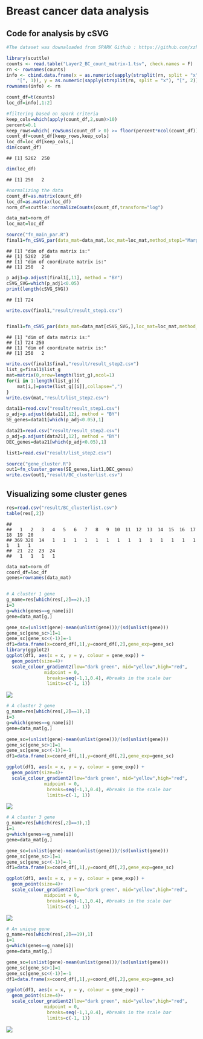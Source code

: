Breast cancer data analysis
================

## Code for analysis by cSVG

``` r
#The dataset was downaloaded from SPARK Github : https://github.com/xzhoulab/SPARK-Analysis/tree/master

library(scuttle)
counts <- read.table("Layer2_BC_count_matrix-1.tsv", check.names = F)
rn <- rownames(counts)
info <- cbind.data.frame(x = as.numeric(sapply(strsplit(rn, split = "x"), 
    "[", 1)), y = as.numeric(sapply(strsplit(rn, split = "x"), "[", 2)))
rownames(info) <- rn

count_df=t(counts)   
loc_df=info[,1:2]

#filtering based on spark criteria
keep_cols=which(apply(count_df,2,sum)>10)
percent=0.1 
keep_rows=which( rowSums(count_df > 0) >= floor(percent*ncol(count_df)) )
count_df=count_df[keep_rows,keep_cols]
loc_df=loc_df[keep_cols,]
dim(count_df) 
```

    ## [1] 5262  250

``` r
dim(loc_df) 
```

    ## [1] 250   2

``` r
#normalizing the data
count_df=as.matrix(count_df)
loc_df=as.matrix(loc_df)
norm_df=scuttle::normalizeCounts(count_df,transform="log")

data_mat=norm_df
loc_mat=loc_df
```

``` r
source("fn_main_par.R")
final1=fn_cSVG_par(data_mat=data_mat,loc_mat=loc_mat,method_step1="MargcorTest",thres_step1="standard",control=FALSE,ncore=7)
```

    ## [1] "dim of data matrix is:"
    ## [1] 5262  250
    ## [1] "dim of coordinate matrix is:"
    ## [1] 250   2

``` r
p_adj1=p.adjust(final1[,11], method = "BY")
cSVG_SVG=which(p_adj1<0.05)
print(length(cSVG_SVG))
```

    ## [1] 724

``` r
write.csv(final1,"result/result_step1.csv")


final1=fn_cSVG_par(data_mat=data_mat[cSVG_SVG,],loc_mat=loc_mat,method_step1="MargcorTest",thres_step1="standard",control=TRUE,ncore=7)
```

    ## [1] "dim of data matrix is:"
    ## [1] 724 250
    ## [1] "dim of coordinate matrix is:"
    ## [1] 250   2

``` r
write.csv(final1$final,"result/result_step2.csv")
list_g=final1$list_g
mat=matrix(0,nrow=length(list_g),ncol=1)
for(i in 1:length(list_g)){
    mat[i,]=paste(list_g[[i]],collapse=",")
}
write.csv(mat,"result/list_step2.csv")
```

``` r
data11=read.csv("result/result_step1.csv")
p_adj=p.adjust(data11[,12], method = "BY")
SE_genes=data11[which(p_adj<0.05),1]

data21=read.csv("result/result_step2.csv")
p_adj=p.adjust(data21[,12], method = "BY")
DEC_genes=data21[which(p_adj<0.05),1]

list1=read.csv("result/list_step2.csv")

source("gene_cluster.R")
out1=fn_cluster_genes(SE_genes,list1,DEC_genes)
write.csv(out1,"result/BC_clusterlist.csv")
```

## Visualizing some cluster genes

``` r
res=read.csv("result/BC_clusterlist.csv")
table(res[,2])
```

    ## 
    ##   1   2   3   4   5   6   7   8   9  10  11  12  13  14  15  16  17  18  19  20 
    ## 369 320  14   1   1   1   1   1   1   1   1   1   1   1   1   1   1   1   1   1 
    ##  21  22  23  24 
    ##   1   1   1   1

``` r
data_mat=norm_df
coord_df=loc_df
genes=rownames(data_mat)


# A cluster 1 gene
g_name=res[which(res[,2]==2),1] 
i=3
g=which(genes==g_name[i])
gene=data_mat[g,]

gene_sc=(unlist(gene)-mean(unlist(gene)))/(sd(unlist(gene)))
gene_sc[gene_sc>1]=1
gene_sc[gene_sc<(-1)]=-1
df1=data.frame(x=coord_df[,1],y=coord_df[,2],gene_exp=gene_sc)
library(ggplot2)
ggplot(df1, aes(x = x, y = y, colour = gene_exp)) +
  geom_point(size=4)+
  scale_colour_gradient2(low="dark green", mid="yellow",high="red", 
              midpoint = 0,
               breaks=seq(-1,1,0.4), #breaks in the scale bar
               limits=c(-1, 1))
```

![](Data_Analysis_BCdata_files/figure-gfm/unnamed-chunk-4-1.png)<!-- -->

``` r
# A cluster 2 gene
g_name=res[which(res[,2]==1),1] 
i=3
g=which(genes==g_name[i])
gene=data_mat[g,]

gene_sc=(unlist(gene)-mean(unlist(gene)))/(sd(unlist(gene)))
gene_sc[gene_sc>1]=1
gene_sc[gene_sc<(-1)]=-1
df1=data.frame(x=coord_df[,1],y=coord_df[,2],gene_exp=gene_sc)

ggplot(df1, aes(x = x, y = y, colour = gene_exp)) +
  geom_point(size=4)+
  scale_colour_gradient2(low="dark green", mid="yellow",high="red", 
              midpoint = 0,
               breaks=seq(-1,1,0.4), #breaks in the scale bar
               limits=c(-1, 1))
```

![](Data_Analysis_BCdata_files/figure-gfm/unnamed-chunk-4-2.png)<!-- -->

``` r
# A cluster 3 gene
g_name=res[which(res[,2]==3),1] 
i=1
g=which(genes==g_name[i])
gene=data_mat[g,]

gene_sc=(unlist(gene)-mean(unlist(gene)))/(sd(unlist(gene)))
gene_sc[gene_sc>1]=1
gene_sc[gene_sc<(-1)]=-1
df1=data.frame(x=coord_df[,1],y=coord_df[,2],gene_exp=gene_sc)

ggplot(df1, aes(x = x, y = y, colour = gene_exp)) +
  geom_point(size=4)+
  scale_colour_gradient2(low="dark green", mid="yellow",high="red", 
              midpoint = 0,
               breaks=seq(-1,1,0.4), #breaks in the scale bar
               limits=c(-1, 1))
```

![](Data_Analysis_BCdata_files/figure-gfm/unnamed-chunk-4-3.png)<!-- -->

``` r
# An unique gene
g_name=res[which(res[,2]==19),1] 
i=1
g=which(genes==g_name[i])
gene=data_mat[g,]

gene_sc=(unlist(gene)-mean(unlist(gene)))/(sd(unlist(gene)))
gene_sc[gene_sc>1]=1
gene_sc[gene_sc<(-1)]=-1
df1=data.frame(x=coord_df[,1],y=coord_df[,2],gene_exp=gene_sc)

ggplot(df1, aes(x = x, y = y, colour = gene_exp)) +
  geom_point(size=4)+
  scale_colour_gradient2(low="dark green", mid="yellow",high="red", 
              midpoint = 0,
               breaks=seq(-1,1,0.4), #breaks in the scale bar
               limits=c(-1, 1))
```

![](Data_Analysis_BCdata_files/figure-gfm/unnamed-chunk-4-4.png)<!-- -->
